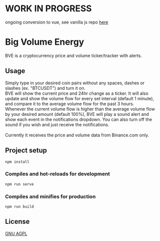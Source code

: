 # WORK IN PROGRESS

ongoing conversion to vue, see vanilla js repo [here](https://github.com/dortveg/bve)

# Big Volume Energy

BVE is a cryptocurrency price and volume ticker/tracker with alerts.

## Usage

Simply type in your desired coin pairs without any spaces, dashes or slashes (ex. "BTCUSDT") and turn it on.\
BVE will show the current price and 24hr change as a ticker. It will also update and show the volume flow for every set interval (default 1 minute), and compare it to the average volume flow for the past 3 hours.\
Whenever the current volume flow is higher than the average volume flow by your desired amount (default 100%), BVE will play a sound alert and show each event in the notifications dropdown. You can also turn off the sound if you wish and just receive the notifications.\
\
Currently it receives the price and volume data from Binance.com only. 

## Project setup
```
npm install
```

### Compiles and hot-reloads for development
```
npm run serve
```

### Compiles and minifies for production
```
npm run build
```

## License
[GNU AGPL](https://choosealicense.com/licenses/agpl-3.0/)
